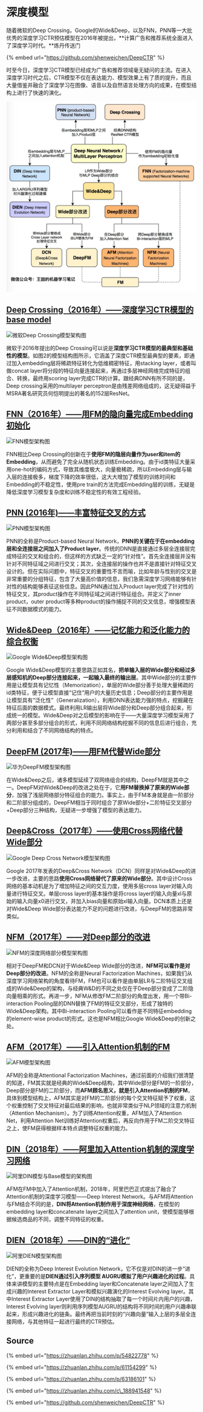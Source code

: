 # 深度模型

随着微软的Deep Crossing，Google的Wide&Deep，以及FNN，PNN等一大批优秀的深度学习CTR预估模型在2016年被提出，**计算广告和推荐系统全面进入了深度学习时代。**炼丹传送门

{% embed url="https://github.com/shenweichen/DeepCTR" %}

时至今日，深度学习CTR模型已经成为广告和推荐领域毫无疑问的主流。在进入深度学习时代之后，CTR模型不仅在表达能力、模型效果上有了质的提升，而且大量借鉴并融合了深度学习在图像、语音以及自然语言处理方向的成果，在模型结构上进行了快速的演化。

![](../../../../../.gitbook/assets/shen-du-mo-xing%20%281%29.jpg)

## [Deep Crossing（2016年）——深度学习CTR模型的base model](https://link.zhihu.com/?target=https%3A//github.com/wzhe06/Reco-papers/blob/master/Deep%2520Learning%2520Recommender%2520System/%255BDeep%2520Crossing%255D%2520Deep%2520Crossing%2520-%2520Web-Scale%2520Modeling%2520without%2520Manually%2520Crafted%2520Combinatorial%2520Features%2520%2528Microsoft%25202016%2529.pdf)

![&#x5FAE;&#x8F6F;Deep Crossing&#x6A21;&#x578B;&#x67B6;&#x6784;&#x56FE;](https://pic2.zhimg.com/80/v2-cef2b96858c05b98d698786884cfe891_hd.jpg)

微软于2016年提出的Deep Crossing可以说是**深度学习CTR模型的最典型和基础性的模型**。如图2的模型结构图所示，它涵盖了深度CTR模型最典型的要素，即通过加入embedding层将稀疏特征转化为低维稠密特征，用stacking layer，或者叫做concat layer将分段的特征向量连接起来，再通过多层神经网络完成特征的组合、转换，最终用scoring layer完成CTR的计算。跟经典DNN有所不同的是，Deep crossing采用的multilayer perceptron是由残差网络组成的，这无疑得益于MSRA著名研究员何恺明提出的著名的152层ResNet。

## [FNN（2016年）——用FM的隐向量完成Embedding初始化](https://link.zhihu.com/?target=https%3A//github.com/wzhe06/Reco-papers/blob/master/Deep%2520Learning%2520Recommender%2520System/%255BFNN%255D%2520Deep%2520Learning%2520over%2520Multi-field%2520Categorical%2520Data%2520%2528UCL%25202016%2529.pdf)

![FNN&#x6A21;&#x578B;&#x67B6;&#x6784;&#x56FE;](https://pic2.zhimg.com/80/v2-658066ad055f48a6f03b7d2bc554368d_hd.jpg)

FNN相比Deep Crossing的创新在于**使用FM的隐层向量作为user和item的Embedding**，从而避免了完全从随机状态训练Embedding。由于id类特征大量采用one-hot的编码方式，导致其维度极大，向量极稀疏，所以Embedding层与输入层的连接极多，梯度下降的效率很低，这大大增加了模型的训练时间和Embedding的不稳定性，使用pre train的方法完成Embedding层的训练，无疑是降低深度学习模型复杂度和训练不稳定性的有效工程经验。

## [PNN \(2016年\)——丰富特征交叉的方式](https://link.zhihu.com/?target=https%3A//github.com/wzhe06/Reco-papers/blob/master/Deep%2520Learning%2520Recommender%2520System/%255BPNN%255D%2520Product-based%2520Neural%2520Networks%2520for%2520User%2520Response%2520Prediction%2520%2528SJTU%25202016%2529.pdf)

![PNN&#x6A21;&#x578B;&#x67B6;&#x6784;&#x56FE;](https://pic4.zhimg.com/80/v2-ab2009fd2a0fbbac85f71aedd5cd34cb_hd.jpg)

PNN的全称是Product-based Neural Network，**PNN的关键在于在embedding层和全连接层之间加入了Product layer**。传统的DNN是直接通过多层全连接层完成特征的交叉和组合的，但这样的方式缺乏一定的“针对性”。首先全连接层并没有针对不同特征域之间进行交叉；其次，全连接层的操作也并不是直接针对特征交叉设计的。但在实际问题中，特征交叉的重要性不言而喻，比如年龄与性别的交叉是非常重要的分组特征，包含了大量高价值的信息，我们急需深度学习网络能够有针对性的结构能够表征这些信息。因此PNN通过加入Product layer完成了针对性的特征交叉，其product操作在不同特征域之间进行特征组合。并定义了inner product，outer product等多种product的操作捕捉不同的交叉信息，增强模型表征不同数据模式的能力。

## [Wide&Deep（2016年）——记忆能力和泛化能力的综合权衡](https://link.zhihu.com/?target=https%3A//github.com/wzhe06/Reco-papers/blob/master/Deep%2520Learning%2520Recommender%2520System/%255BWide%2526Deep%255D%2520Wide%2520%2526%2520Deep%2520Learning%2520for%2520Recommender%2520Systems%2520%2528Google%25202016%2529.pdf)

![Google Wide&amp;Deep&#x6A21;&#x578B;&#x67B6;&#x6784;&#x56FE;](https://pic2.zhimg.com/80/v2-894fb56966e758edf0eacf24f2869199_hd.jpg)

Google Wide&Deep模型的主要思路正如其名，**把单输入层的Wide部分和经过多层感知机的Deep部分连接起来，一起输入最终的输出层**。其中Wide部分的主要作用是让模型具有记忆性（Memorization），单层的Wide部分善于处理大量稀疏的id类特征，便于让模型直接“记住”用户的大量历史信息；Deep部分的主要作用是让模型具有“泛化性”（Generalization），利用DNN表达能力强的特点，挖掘藏在特征后面的数据模式。最终利用LR输出层将Wide部分和Deep部分组合起来，形成统一的模型。Wide&Deep对之后模型的影响在于——大量深度学习模型采用了两部分甚至多部分组合的形式，利用不同网络结构挖掘不同的信息后进行组合，充分利用和结合了不同网络结构的特点。

## [DeepFM \(2017年\)——用FM代替Wide部分](https://link.zhihu.com/?target=https%3A//github.com/wzhe06/Reco-papers/blob/master/Deep%2520Learning%2520Recommender%2520System/%255BDeepFM%255D%2520A%2520Factorization-Machine%2520based%2520Neural%2520Network%2520for%2520CTR%2520Prediction%2520%2528HIT-Huawei%25202017%2529.pdf)

![&#x534E;&#x4E3A;DeepFM&#x6A21;&#x578B;&#x67B6;&#x6784;&#x56FE;](https://pic1.zhimg.com/80/v2-226f6c7f0524df64c8f204869fe5e240_hd.jpg)

在Wide&Deep之后，诸多模型延续了双网络组合的结构，DeepFM就是其中之一。DeepFM对Wide&Deep的改进之处在于，它**用FM替换掉了原来的Wide部分**，加强了浅层网络部分特征组合的能力。事实上，由于FM本身就是由一阶部分和二阶部分组成的，DeepFM相当于同时组合了原Wide部分+二阶特征交叉部分+Deep部分三种结构，无疑进一步增强了模型的表达能力。

## [Deep&Cross（2017年）——使用Cross网络代替Wide部分](https://link.zhihu.com/?target=https%3A//github.com/wzhe06/Reco-papers/blob/master/Deep%2520Learning%2520Recommender%2520System/%255BDCN%255D%2520Deep%2520%2526%2520Cross%2520Network%2520for%2520Ad%2520Click%2520Predictions%2520%2528Stanford%25202017%2529.pdf)

![Google Deep Cross Network&#x6A21;&#x578B;&#x67B6;&#x6784;&#x56FE;](https://pic4.zhimg.com/80/v2-ddbe542944bc8bff8720c702537e6bbb_hd.jpg)

Google 2017年发表的Deep&Cross Network（DCN）同样是对Wide&Deep的进一步改进，主要的思路**使用Cross网络替代了原来的Wide部分**。其中设计Cross网络的基本动机是为了增加特征之间的交互力度，使用多层cross layer对输入向量进行特征交叉。单层cross layer的基本操作是将cross layer的输入向量xl与原始的输入向量x0进行交叉，并加入bias向量和原始xl输入向量。DCN本质上还是对Wide&Deep Wide部分表达能力不足的问题进行改进，与DeepFM的思路非常类似。

## [NFM（2017年）——对Deep部分的改进](https://link.zhihu.com/?target=https%3A//github.com/wzhe06/Reco-papers/blob/master/Deep%2520Learning%2520Recommender%2520System/%255BNFM%255D%2520Neural%2520Factorization%2520Machines%2520for%2520Sparse%2520Predictive%2520Analytics%2520%2528NUS%25202017%2529.pdf)

![NFM&#x7684;&#x6DF1;&#x5EA6;&#x7F51;&#x7EDC;&#x90E8;&#x5206;&#x6A21;&#x578B;&#x67B6;&#x6784;&#x56FE;](https://pic2.zhimg.com/80/v2-ce70760e88ca236e3d13f381df66cc4d_hd.jpg)

相对于DeepFM和DCN对于Wide&Deep Wide部分的改进，**NFM可以看作是对Deep部分的改进**。NFM的全称是Neural Factorization Machines，如果我们从深度学习网络架构的角度看待FM，FM也可以看作是由单层LR与二阶特征交叉组成的Wide&Deep的架构，与经典W&D的不同之处仅在于Deep部分变成了二阶隐向量相乘的形式。再进一步，NFM从修改FM二阶部分的角度出发，用一个带Bi-interaction Pooling层的DNN替换了FM的特征交叉部分，形成了独特的Wide&Deep架构。其中Bi-interaction Pooling可以看作是不同特征embedding的element-wise product的形式。这也是NFM相比Google Wide&Deep的创新之处。

## [AFM（2017年）——引入Attention机制的FM](https://link.zhihu.com/?target=https%3A//github.com/wzhe06/Reco-papers/blob/master/Deep%2520Learning%2520Recommender%2520System/%255BAFM%255D%2520Attentional%2520Factorization%2520Machines%2520-%2520Learning%2520the%2520Weight%2520of%2520Feature%2520Interactions%2520via%2520Attention%2520Networks%2520%2528ZJU%25202017%2529.pdf)

![AFM&#x6A21;&#x578B;&#x67B6;&#x6784;&#x56FE;](https://pic4.zhimg.com/80/v2-07220b8851520e447a6336e897a0bf5b_hd.jpg)

AFM的全称是Attentional Factorization Machines，通过前面的介绍我们很清楚的知道，FM其实就是经典的Wide&Deep结构，其中Wide部分是FM的一阶部分，Deep部分是FM的二阶部分，而**AFM顾名思义，就是引入Attention机制的FM**，具体到模型结构上，AFM其实是对FM的二阶部分的每个交叉特征赋予了权重，这个权重控制了交叉特征对最后结果的影响，也就非常类似于NLP领域的注意力机制（Attention Mechanism）。为了训练Attention权重，AFM加入了Attention Net，利用Attention Net训练好Attention权重后，再反向作用于FM二阶交叉特征之上，使FM获得根据样本特点调整特征权重的能力。

## [DIN（2018年）——阿里加入Attention机制的深度学习网络](https://link.zhihu.com/?target=https%3A//github.com/wzhe06/Reco-papers/blob/master/Deep%2520Learning%2520Recommender%2520System/%255BDIN%255D%2520Deep%2520Interest%2520Network%2520for%2520Click-Through%2520Rate%2520Prediction%2520%2528Alibaba%25202018%2529.pdf)

![&#x963F;&#x91CC;DIN&#x6A21;&#x578B;&#x4E0E;Base&#x6A21;&#x578B;&#x7684;&#x67B6;&#x6784;&#x56FE;](https://pic3.zhimg.com/80/v2-8bbb5774eff2e079832536c45ed0f012_hd.jpg)

AFM在FM中加入了Attention机制，2018年，阿里巴巴正式提出了融合了Attention机制的深度学习模型——Deep Interest Network。与AFM将Attention与FM结合不同的是，**DIN将Attention机制作用于深度神经网络**，在模型的embedding layer和concatenate layer之间加入了attention unit，使模型能够根据候选商品的不同，调整不同特征的权重。

## [DIEN（2018年）——DIN的“进化”](https://link.zhihu.com/?target=https%3A//github.com/wzhe06/Reco-papers/blob/master/Deep%2520Learning%2520Recommender%2520System/%255BDIEN%255D%2520Deep%2520Interest%2520Evolution%2520Network%2520for%2520Click-Through%2520Rate%2520Prediction%2520%2528Alibaba%25202019%2529.pdf)

![&#x963F;&#x91CC;DIEN&#x6A21;&#x578B;&#x67B6;&#x6784;&#x56FE;](https://pic4.zhimg.com/80/v2-ba9a7cd89482001b79c37b845615db07_hd.jpg)

DIEN的全称为Deep Interest Evolution Network，它不仅是对DIN的进一步“进化”，更重要的是**DIEN通过引入序列模型 AUGRU模拟了用户兴趣进化的过程**。具体来讲模型的主要特点是在Embedding layer和Concatenate layer之间加入了生成兴趣的Interest Extractor Layer和模拟兴趣演化的Interest Evolving layer。其中Interest Extractor Layer使用了DIN的结构抽取了每一个时间片内用户的兴趣，Interest Evolving layer则利用序列模型AUGRU的结构将不同时间的用户兴趣串联起来，形成兴趣进化的链条。最终再把当前时刻的“兴趣向量”输入上层的多层全连接网络，与其他特征一起进行最终的CTR预估。

## Source

{% embed url="https://zhuanlan.zhihu.com/p/54822778" %}

{% embed url="https://zhuanlan.zhihu.com/p/61154299" %}

{% embed url="https://zhuanlan.zhihu.com/p/63186101" %}

{% embed url="https://zhuanlan.zhihu.com/c\_188941548" %}

{% embed url="https://github.com/shenweichen/DeepCTR" %}




